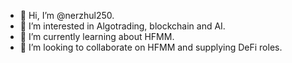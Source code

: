 - 👋 Hi, I’m @nerzhul250.
- 👀 I’m interested in Algotrading, blockchain and AI.
- 🌱 I’m currently learning about HFMM.
- 💞️ I’m looking to collaborate on HFMM and supplying DeFi roles.
